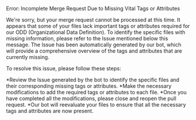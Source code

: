 Error: Incomplete Merge Request Due to Missing Vital Tags or Attributes

We're sorry, but your merge request cannot be processed at this time. It appears that some of your files lack important tags or attributes required for our ODD (Organizational Data Definition). To identify the specific files with missing information, please refer to the Issue mentioned below this message. The Issue has been automatically generated by our bot, which will provide a comprehensive overview of the tags and attributes that are currently missing.

To resolve this issue, please follow these steps:

*Review the Issue generated by the bot to identify the specific files and their corresponding missing tags or attributes.
*Make the necessary modifications to add the required tags or attributes to each file.
*Once you have completed all the modifications, please close and reopen the pull request.
*Our bot will reevaluate your files to ensure that all the necessary tags and attributes are now present.
